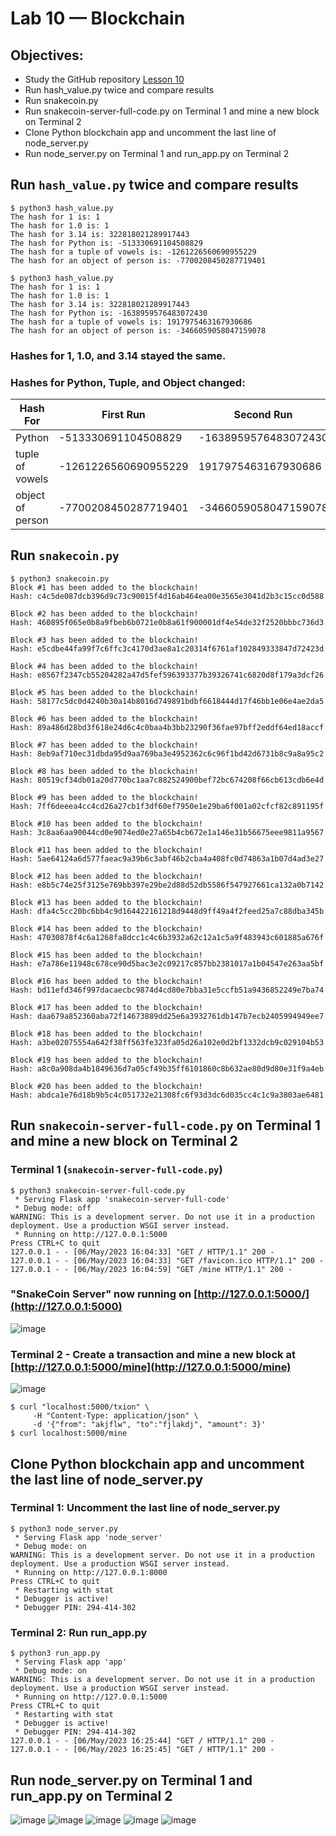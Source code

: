 # Lab 10 — Blockchain
## Objectives:
- Study the GitHub repository [Lesson 10](https://github.com/kevinwlu/iot/tree/master/lesson10)
- Run hash_value.py twice and compare results
- Run snakecoin.py
- Run snakecoin-server-full-code.py on Terminal 1 and mine a new block on Terminal 2
- Clone Python blockchain app and uncomment the last line of node_server.py
- Run node_server.py on Terminal 1 and run_app.py on Terminal 2

## Run `hash_value.py` twice and compare results
```
$ python3 hash_value.py
The hash for 1 is: 1
The hash for 1.0 is: 1
The hash for 3.14 is: 322818021289917443
The hash for Python is: -513330691104508829
The hash for a tuple of vowels is: -1261226560690955229
The hash for an object of person is: -7700208450287719401

$ python3 hash_value.py
The hash for 1 is: 1
The hash for 1.0 is: 1
The hash for 3.14 is: 322818021289917443
The hash for Python is: -1638959576483072430
The hash for a tuple of vowels is: 1917975463167930686
The hash for an object of person is: -3466059058047159078
```
### Hashes for 1, 1.0, and 3.14 stayed the same.
### Hashes for Python, Tuple, and Object changed:
|     Hash For         |     First Run        |      Second Run      |
| -------------------- | -------------------- | -------------------- |
|       Python         | -513330691104508829  | -1638959576483072430 |
|   tuple of vowels    | -1261226560690955229 |  1917975463167930686 |
|   object of person   | -7700208450287719401 | -3466059058047159078 |

## Run `snakecoin.py`
```
$ python3 snakecoin.py
Block #1 has been added to the blockchain!
Hash: c4c5de087dcb396d9c73c90015f4d16ab464ea00e3565e3041d2b3c15cc0d588

Block #2 has been added to the blockchain!
Hash: 460895f065e0b8a9fbeb6b0721e0b8a61f900001df4e54de32f2520bbbc736d3

Block #3 has been added to the blockchain!
Hash: e5cdbe44fa99f7c6ffc3c4170d3ae8a1c20314f6761af102849333847d72423d

Block #4 has been added to the blockchain!
Hash: e8567f2347cb55204282a47d5fef596393377b39326741c6820d8f179a3dcf26

Block #5 has been added to the blockchain!
Hash: 58177c5dc0d4240b30a14b8016d749891bdbf6618444d17f46bb1e06e4ae2da5

Block #6 has been added to the blockchain!
Hash: 89a486d28bd3f618e24d6c4c0baa4b3bb23290f36fae97bff2eddf64ed18accf

Block #7 has been added to the blockchain!
Hash: 8eb9af710ec31dbda95d9aa769ba3e4952362c6c96f1bd42d6731b8c9a8a95c2

Block #8 has been added to the blockchain!
Hash: 80519cf34db01a20d770bc1aa7c882524900bef72bc674208f66cb613cdb6e4d

Block #9 has been added to the blockchain!
Hash: 7ff6deeea4cc4cd26a27cb1f3df60ef7950e1e29ba6f001a02cfcf82c891195f

Block #10 has been added to the blockchain!
Hash: 3c8aa6aa90044cd0e9074ed0e27a65b4cb672e1a146e31b56675eee9811a9567

Block #11 has been added to the blockchain!
Hash: 5ae64124a6d577faeac9a39b6c3abf46b2cba4a408fc0d74863a1b07d4ad3e27

Block #12 has been added to the blockchain!
Hash: e8b5c74e25f3125e769bb397e29be2d88d52db5586f547927661ca132a0b7142

Block #13 has been added to the blockchain!
Hash: dfa4c5cc20bc6bb4c9d164422161218d9448d9ff49a4f2feed25a7c88dba345b

Block #14 has been added to the blockchain!
Hash: 47030878f4c6a1268fa8dcc1c4c6b3932a62c12a1c5a9f483943c601885a676f

Block #15 has been added to the blockchain!
Hash: e7a786e11948c678ce90d5bac3e2c09217c857bb2381017a1b04547e263aa5bf

Block #16 has been added to the blockchain!
Hash: bd11efd346f997dacaecbc9874d4cd80e7bba31e5ccfb51a9436852249e7ba74

Block #17 has been added to the blockchain!
Hash: daa679a852360aba72f14673889dd25e6a3932761db147b7ecb2405994949ee7

Block #18 has been added to the blockchain!
Hash: a3be02075554a642f38ff563fe323fa05d26a102e0d2bf1332dcb9c029104b53

Block #19 has been added to the blockchain!
Hash: a8c0a908da4b1849636d7a05cf49b35ff6101860c8b632ae80d9d80e31f9a4eb

Block #20 has been added to the blockchain!
Hash: abdca1e76d18b9b5c4c051732e21308fc6f93d3dc6d035cc4c1c9a3803ae6481
```

## Run `snakecoin-server-full-code.py` on Terminal 1 and mine a new block on Terminal 2
### Terminal 1 (`snakecoin-server-full-code.py`)
```
$ python3 snakecoin-server-full-code.py
 * Serving Flask app 'snakecoin-server-full-code'
 * Debug mode: off
WARNING: This is a development server. Do not use it in a production deployment. Use a production WSGI server instead.
 * Running on http://127.0.0.1:5000
Press CTRL+C to quit
127.0.0.1 - - [06/May/2023 16:04:33] "GET / HTTP/1.1" 200 -
127.0.0.1 - - [06/May/2023 16:04:33] "GET /favicon.ico HTTP/1.1" 200 -
127.0.0.1 - - [06/May/2023 16:04:59] "GET /mine HTTP/1.1" 200 -
```
### "SnakeCoin Server" now running on [http://127.0.0.1:5000/](http://127.0.0.1:5000)
![image](https://github.com/mbanks01/CPE-322-A/blob/main/lab10/1.2.PNG)
### Terminal 2 - Create a transaction and mine a new block at [http://127.0.0.1:5000/mine](http://127.0.0.1:5000/mine)
![image](https://github.com/mbanks01/CPE-322-A/blob/main/lab10/1.1.PNG)
```
$ curl "localhost:5000/txion" \
     -H "Content-Type: application/json" \
     -d '{"from": "akjflw", "to":"fjlakdj", "amount": 3}'
$ curl localhost:5000/mine
```

## Clone Python blockchain app and uncomment the last line of node_server.py
### Terminal 1: Uncomment the last line of node_server.py
```
$ python3 node_server.py
 * Serving Flask app 'node_server'
 * Debug mode: on
WARNING: This is a development server. Do not use it in a production deployment. Use a production WSGI server instead.
 * Running on http://127.0.0.1:8000
Press CTRL+C to quit
 * Restarting with stat
 * Debugger is active!
 * Debugger PIN: 294-414-302
```

### Terminal 2: Run run_app.py

```
$ python3 run_app.py
 * Serving Flask app 'app'
 * Debug mode: on
WARNING: This is a development server. Do not use it in a production deployment. Use a production WSGI server instead.
 * Running on http://127.0.0.1:5000
Press CTRL+C to quit
 * Restarting with stat
 * Debugger is active!
 * Debugger PIN: 294-414-302
127.0.0.1 - - [06/May/2023 16:25:44] "GET / HTTP/1.1" 200 -
127.0.0.1 - - [06/May/2023 16:25:45] "GET / HTTP/1.1" 200 -
```

## Run node_server.py on Terminal 1 and run_app.py on Terminal 2
![image](https://github.com/mbanks01/CPE-322-A/blob/main/lab10/1.3.PNG)
![image](https://github.com/mbanks01/CPE-322-A/blob/main/lab10/1.4.PNG)
![image](https://github.com/mbanks01/CPE-322-A/blob/main/lab10/1.6.PNG)
![image](https://github.com/mbanks01/CPE-322-A/blob/main/lab10/1.5.PNG)
![image](https://github.com/mbanks01/CPE-322-A/blob/main/lab10/1.7.PNG)
